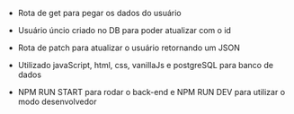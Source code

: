 - Rota de get para pegar os dados do usuário
- Usuário úncio criado no DB para poder atualizar com o id
- Rota de patch para atualizar o usuário retornando um JSON
- Utilizado javaScript, html, css, vanillaJs e postgreSQL para banco de dados


- NPM RUN START para rodar o back-end e NPM RUN DEV para utilizar o modo desenvolvedor
